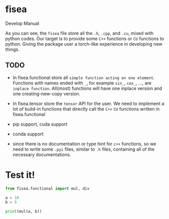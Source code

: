 # fisea

Develop Manual

As you can see, the `fisea` file store all the `.h`, `.cpp`, and `.cu`, mixed with python codes. Our target is to provide some `C++` functions or `CU` functions to python. Giving the package user a torch-like experience in developing new things.

## TODO
- In fisea.functional store all `simple function acting on one element`. Functions with names ended with `_`, for example `sin_`, `cos_`, ..., are `inplace function`. All(most) functions will have one inplace version and one creating-new-copy version.

- In fisea.tensor store the `tensor` API for the user. We need to implement a lot of build-in functions that directly call the `C++` `CU` functions written in fisea.functional

- pip support, cuda support

- conda support

- since there is no documentation or type hint for `c++` functions, so we need to write some `.pyi` files, similar to `.h` files, containing all of the necessary documentations.

# Test it!
```python
from fisea.functional import mul, div

a = 10
b = 5

print(mul(a, b))
```